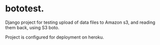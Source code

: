 bototest. 
=========
Django project for testing upload of data files to Amazon s3, and reading them back, using S3 boto. 

Project is configured for deployment on heroku. 

